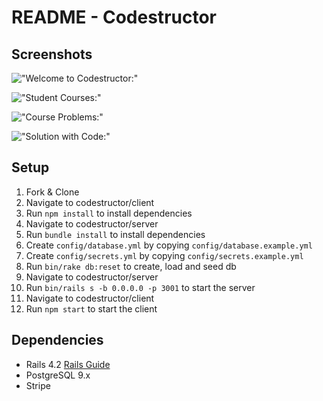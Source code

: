# README - Codestructor 

## Screenshots
!["Welcome to Codestructor:"](https://github.com/giffin94/codestructor/blob/master/client/public/Screenshot%20from%202019-03-21%2017-00-57.jpg?raw=true)

!["Student Courses:"](https://github.com/giffin94/codestructor/blob/master/client/public/Screenshot%20from%202019-03-21%2019-35-39.jpg?raw=true)

!["Course Problems:"](https://github.com/giffin94/codestructor/blob/master/client/public/Screenshot%20from%202019-03-21%2019-35-56.jpg?raw=true)

!["Solution with Code:"](https://github.com/giffin94/codestructor/blob/master/client/public/Screenshot%20from%202019-03-21%2019-37-20.jpg?raw=true)

## Setup

1. Fork & Clone
2. Navigate to codestructor/client
3. Run `npm install` to install dependencies
4. Navigate to codestructor/server
5. Run `bundle install` to install dependencies
6. Create `config/database.yml` by copying `config/database.example.yml`
7. Create `config/secrets.yml` by copying `config/secrets.example.yml`
8. Run `bin/rake db:reset` to create, load and seed db
9. Navigate to codestructor/server
10. Run `bin/rails s -b 0.0.0.0 -p 3001` to start the server
11. Navigate to codestructor/client
12. Run `npm start` to start the client 

## Dependencies

* Rails 4.2 [Rails Guide](http://guides.rubyonrails.org/v4.2/)
* PostgreSQL 9.x
* Stripe

